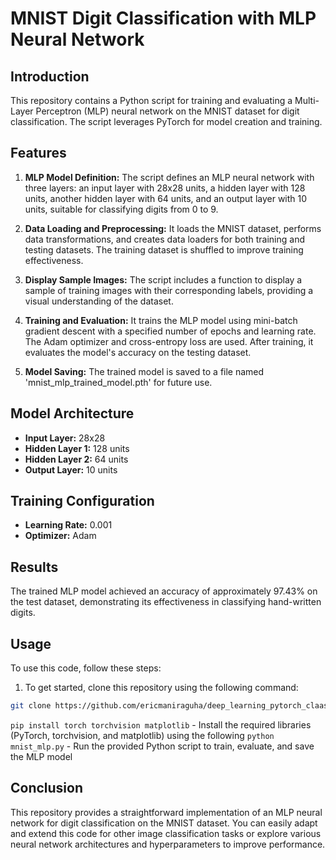 # MNIST Digit Classification with MLP Neural Network

## Introduction

This repository contains a Python script for training and evaluating a Multi-Layer Perceptron (MLP) neural network on the MNIST dataset for digit classification. The script leverages PyTorch for model creation and training.

## Features

1. **MLP Model Definition:** The script defines an MLP neural network with three layers: an input layer with 28x28 units, a hidden layer with 128 units, another hidden layer with 64 units, and an output layer with 10 units, suitable for classifying digits from 0 to 9.

2. **Data Loading and Preprocessing:** It loads the MNIST dataset, performs data transformations, and creates data loaders for both training and testing datasets. The training dataset is shuffled to improve training effectiveness.

3. **Display Sample Images:** The script includes a function to display a sample of training images with their corresponding labels, providing a visual understanding of the dataset.

4. **Training and Evaluation:** It trains the MLP model using mini-batch gradient descent with a specified number of epochs and learning rate. The Adam optimizer and cross-entropy loss are used. After training, it evaluates the model's accuracy on the testing dataset.

5. **Model Saving:** The trained model is saved to a file named 'mnist_mlp_trained_model.pth' for future use.

## Model Architecture

- **Input Layer:** 28x28
- **Hidden Layer 1:** 128 units
- **Hidden Layer 2:** 64 units
- **Output Layer:** 10 units

## Training Configuration

- **Learning Rate:** 0.001
- **Optimizer:** Adam

## Results

The trained MLP model achieved an accuracy of approximately 97.43% on the test dataset, demonstrating its effectiveness in classifying hand-written digits.

## Usage

To use this code, follow these steps:

1. To get started, clone this repository using the following command:

```bash
git clone https://github.com/ericmaniraguha/deep_learning_pytorch_claassification.git
```
`pip install torch torchvision matplotlib` - Install the required libraries (PyTorch, torchvision, and matplotlib) using the following 
`python mnist_mlp.py` - Run the provided Python script to train, evaluate, and save the MLP model

## Conclusion
This repository provides a straightforward implementation of an MLP neural network for digit classification on the MNIST dataset. You can easily adapt and extend this code for other image classification tasks or explore various neural network architectures and hyperparameters to improve performance. 
